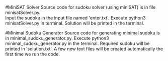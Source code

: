 #MiniSAT Solver
Source code for sudoku solver (using miniSAT) is in file minisatSolver.py.   
Input the sudoku in the input file named 'enter.txt'. 
Execute python3 minisatSolver.py in terminal. 
Solution will be printed in the terminal. 

#Minimal Sudoku Generator
Source code for generating minimal sudoku is in minimal_sudoku_generator.py. 
Execute python3 minimal_sudoku_generator.py in the terminal. 
Required sudoku will be printed in 'solution.txt'. 
A few new text files will be created automatically the first time we run the code.
